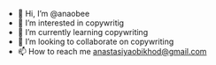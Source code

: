 - 👋 Hi, I’m @anaobee
- 👀 I’m interested in copywritig
- 🌱 I’m currently learning copywriting
- 💞️ I’m looking to collaborate on copywriting
- 📫 How to reach me anastasiyaobikhod@gmail.com

<!---
anaobee/anaobee is a ✨ special ✨ repository because its `README.md` (this file) appears on your GitHub profile.
You can click the Preview link to take a look at your changes.
--->
